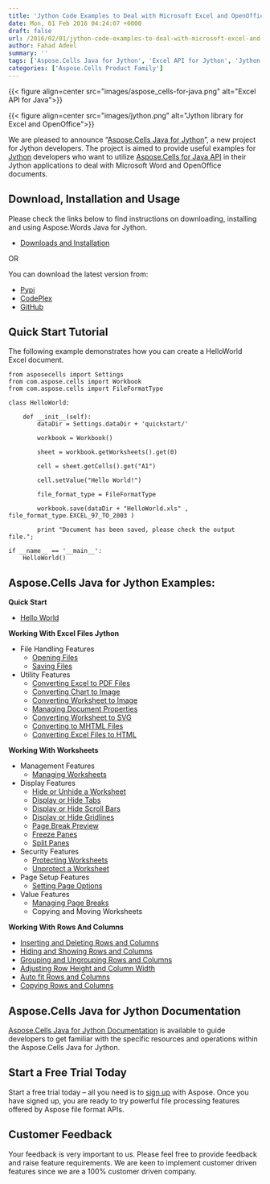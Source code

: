 ```yaml
---
title: 'Jython Code Examples to Deal with Microsoft Excel and OpenOffice Spreadsheets using Aspose.Cells for Java'
date: Mon, 01 Feb 2016 04:24:07 +0000
draft: false
url: /2016/02/01/jython-code-examples-to-deal-with-microsoft-excel-and-openoffice-spreadsheets-using-aspose.cells-for-java/
author: Fahad Adeel
summary: ''
tags: ['Aspose.Cells Java for Jython', 'Excel API for Jython', 'Jython code examples for excel', 'convert worksheet to image', 'create spreadsheets in Jython']
categories: ['Aspose.Cells Product Family']
---
```




{{< figure align=center src="images/aspose_cells-for-java.png" alt="Excel API for Java">}}




{{< figure align=center src="images/jython.png" alt="Jython library for Excel and OpenOffice">}}


We are pleased to announce “[Aspose.Cells Java for Jython][1]”, a new project for Jython developers. The project is aimed to provide useful examples for [Jython][2] developers who want to utilize [Aspose.Cells for Java API][3] in their Jython applications to deal with Microsoft Word and OpenOffice documents.

## Download, Installation and Usage

Please check the links below to find instructions on downloading, installing and using Aspose.Words Java for Jython.

*   [Downloads and Installation][4]

OR

You can download the latest version from:

*   [Pypi][5]
*   [CodePlex][6]
*   [GitHub][7]

## Quick Start Tutorial

The following example demonstrates how you can create a HelloWorld Excel document.

```
from asposecells import Settings
from com.aspose.cells import Workbook
from com.aspose.cells import FileFormatType

class HelloWorld:

    def __init__(self):
        dataDir = Settings.dataDir + 'quickstart/'

        workbook = Workbook()

        sheet = workbook.getWorksheets().get(0)

        cell = sheet.getCells().get("A1")

        cell.setValue("Hello World!")

        file_format_type = FileFormatType

        workbook.save(dataDir + "HelloWorld.xls" , file_format_type.EXCEL_97_TO_2003 )

        print "Document has been saved, please check the output file.";

if __name__ == '__main__':        
    HelloWorld()
```

## Aspose.Cells Java for Jython Examples:

**Quick Start**

*   [Hello World][8]

**Working With Excel Files Jython**

*   File Handling Features
    *   [Opening Files][9]
    *   [Saving Files][10]
*   Utility Features
    *   [Converting Excel to PDF Files][11]
    *   [Converting Chart to Image][12]
    *   [Converting Worksheet to Image][13]
    *   [Managing Document Properties][14]
    *   [Converting Worksheet to SVG][15]
    *   [Converting to MHTML Files][16]
    *   [Converting Excel Files to HTML][17]

**Working With Worksheets**

*   Management Features
    *   [Managing Worksheets][18]
*   Display Features
    *   [Hide or Unhide a Worksheet][19]
    *   [Display or Hide Tabs][20]
    *   [Display or Hide Scroll Bars][21]
    *   [Display or Hide Gridlines][22]
    *   [Page Break Preview][23]
    *   [Freeze Panes][24]
    *   [Split Panes][25]
*   Security Features
    *   [Protecting Worksheets][26]
    *   [Unprotect a Worksheet][27]
*   Page Setup Features
    *   [Setting Page Options][28]
*   Value Features
    *   [Managing Page Breaks][29]
    *   Copying and Moving Worksheets

**Working With Rows And Columns**

*   [Inserting and Deleting Rows and Columns][30]
*   [Hiding and Showing Rows and Columns][31]
*   [Grouping and Ungrouping Rows and Columns][32]
*   [Adjusting Row Height and Column Width][33]
*   [Auto fit Rows and Columns][34]
*   [Copying Rows and Columns][35]

## Aspose.Cells Java for Jython Documentation

[Aspose.Cells Java for Jython Documentation][36] is available to guide developers to get familiar with the specific resources and operations within the Aspose.Cells Java for Jython.

## Start a Free Trial Today

Start a free trial today – all you need is to [sign up][37] with Aspose. Once you have signed up, you are ready to try powerful file processing features offered by Aspose file format APIs.

## Customer Feedback

Your feedback is very important to us. Please feel free to provide feedback and raise feature requirements. We are keen to implement customer driven features since we are a 100% customer driven company.




[1]: https://docs.aspose.com/
[2]: http://www.jython.org/
[3]: https://products.aspose.com/cells/java
[4]: http://docs.aspose.com/display/cellsjava/Aspose.Cells+Java+for+Jython
[5]: https://pypi.python.org/pypi/aspose-cells-java-for-python
[6]: https://docs.aspose.com/
[7]: https://github.com/asposecells/Aspose_Cells_Java/releases/tag/Aspose.Cells_Java_for_Jython-v1.0.0
[8]: http://docs.aspose.com/display/cellsjava/Hello+World+in+Jython
[9]: http://docs.aspose.com/display/cellsjava/Opening+Files+in+Jython
[10]: http://docs.aspose.com/display/cellsjava/Saving+Files+in+Jython
[11]: http://docs.aspose.com/display/cellsjava/Excel+to+Pdf+Conversion+in+Jython
[12]: https://docs.aspose.com/display/cellsjava/Home
[13]: http://docs.aspose.com/display/cellsjava/Worksheet+To+Image+in+Jython
[14]: http://docs.aspose.com/display/cellsjava/Managing+Document+Properties+in+Jython
[15]: http://docs.aspose.com/display/cellsjava/Converting+Worksheet+To+SVG+in+Jython
[16]: http://docs.aspose.com/display/cellsjava/Converting+To+Mhtml+Files+in+Jython
[17]: http://docs.aspose.com/display/cellsjava/Converting+ExcelFiles+To+Html+in+Jython
[18]: http://docs.aspose.com/display/cellsjava/Working+With+Worksheets+in+Jython
[19]: http://docs.aspose.com/display/cellsjava/Hide+Unhide+Worksheet+in+Jython
[20]: http://docs.aspose.com/display/cellsjava/Display+Hide+Tabs+in+Jython
[21]: http://docs.aspose.com/display/cellsjava/Display+Hide+Scroll+Bars+in+Jython
[22]: http://docs.aspose.com/display/cellsjava/Display+Hide+Gridlines+in+Jython
[23]: http://docs.aspose.com/display/cellsjava/Page+Break+Preview+in+Jython
[24]: http://docs.aspose.com/display/cellsjava/Freeze+Panes+in+Jython
[25]: http://docs.aspose.com/display/cellsjava/Split+Panes+in+Jython
[26]: http://docs.aspose.com/display/cellsjava/Protecting+Worksheet+in+Jython
[27]: http://docs.aspose.com/display/cellsjava/Unprotecting+Password+Protected+Worksheet+in+Jython
[28]: http://docs.aspose.com/display/cellsjava/Setting+Page+Options+in+Jython
[29]: http://docs.aspose.com/display/cellsjava/Managing+Page+Breaks+in+Jython
[30]: http://docs.aspose.com/display/cellsjava/Inserting+and+Deleting+Rows+and+Columns+in+Jython
[31]: http://docs.aspose.com/display/cellsjava/Hiding+and+Showing+Rows+and+Columns+in+Jython
[32]: http://docs.aspose.com/display/cellsjava/Grouping+and+Ungrouping+Rows+and+Columns+in+Jython
[33]: http://docs.aspose.com/display/cellsjava/Adjusting+Row+Height+and+Column+Width+in+Jython
[34]: http://docs.aspose.com/display/cellsjava/Autofit+Rows+and+Columns+in+Jython
[35]: http://docs.aspose.com/display/cellsjava/Copying+Rows+and+Columns+in+Jython
[36]: http://docs.aspose.com/display/cellsjava/Aspose.Cells+Java+For+Jython
[37]: https://id.containerize.com/signup?clientId=prod.discourse.aspose&redirectUrl=https://forum.aspose.com/session/sso




